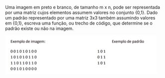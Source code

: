 Uma imagem em preto e branco, de tamanho m x n, pode ser representada por uma matriz cujos elementos assumem valores no conjunto {0,1}. Dado um padrão representado por uma matriz 3x3 também assumindo valores em {0,1}, escreva uma função, ou trecho de código, que determine se o padrão existe ou não na imagem.

![exemplo](./assets/example.png)
